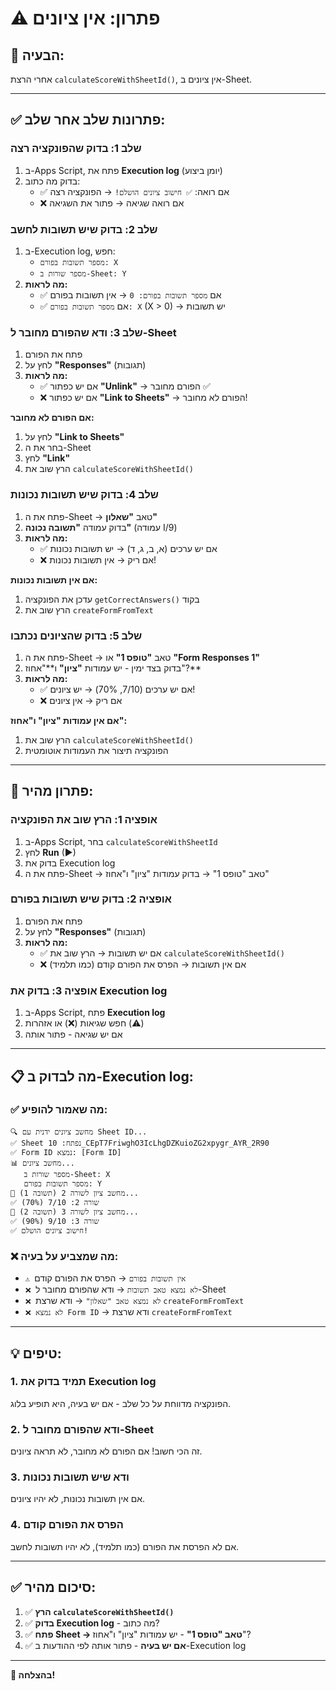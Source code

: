 # ⚠️ פתרון: אין ציונים

## 🎯 הבעיה:
אחרי הרצת `calculateScoreWithSheetId()`, אין ציונים ב-Sheet.

---

## ✅ פתרונות שלב אחר שלב:

### שלב 1: בדוק שהפונקציה רצה
1. ב-Apps Script, פתח את **Execution log** (יומן ביצוע)
2. בדוק מה כתוב:
   - ✅ אם רואה: `✅ חישוב ציונים הושלם!` → הפונקציה רצה
   - ❌ אם רואה שגיאה → פתור את השגיאה

### שלב 2: בדוק שיש תשובות לחשב
1. ב-Execution log, חפש:
   - `מספר תשובות בפורם: X`
   - `מספר שורות ב-Sheet: Y`
2. **מה לראות:**
   - ✅ אם `מספר תשובות בפורם: 0` → אין תשובות בפורם
   - ✅ אם `מספר תשובות בפורם: X` (X > 0) → יש תשובות

### שלב 3: ודא שהפורם מחובר ל-Sheet
1. פתח את הפורם
2. לחץ על **"Responses"** (תגובות)
3. **מה לראות:**
   - ✅ אם יש כפתור **"Unlink"** → הפורם מחובר ✅
   - ❌ אם יש כפתור **"Link to Sheets"** → הפורם לא מחובר!

**אם הפורם לא מחובר:**
1. לחץ על **"Link to Sheets"**
2. בחר את ה-Sheet
3. לחץ **"Link"**
4. הרץ שוב את `calculateScoreWithSheetId()`

### שלב 4: בדוק שיש תשובות נכונות
1. פתח את ה-Sheet → טאב **"שאלון"**
2. בדוק עמודה **"תשובה נכונה"** (עמודה I/9)
3. **מה לראות:**
   - ✅ אם יש ערכים (א, ב, ג, ד) → יש תשובות נכונות
   - ❌ אם ריק → אין תשובות נכונות!

**אם אין תשובות נכונות:**
1. עדכן את הפונקציה `getCorrectAnswers()` בקוד
2. הרץ שוב את `createFormFromText`

### שלב 5: בדוק שהציונים נכתבו
1. פתח את ה-Sheet → טאב **"טופס 1"** או **"Form Responses 1"**
2. בדוק בצד ימין - יש עמודות **"ציון"** ו**"אחוז"?**
3. **מה לראות:**
   - ✅ אם יש ערכים (7/10, 70%) → יש ציונים!
   - ❌ אם ריק → אין ציונים

**אם אין עמודות "ציון" ו"אחוז":**
1. הרץ שוב את `calculateScoreWithSheetId()`
2. הפונקציה תיצור את העמודות אוטומטית

---

## 🔧 פתרון מהיר:

### אופציה 1: הרץ שוב את הפונקציה
1. ב-Apps Script, בחר `calculateScoreWithSheetId`
2. לחץ **Run** (▶)
3. בדוק את Execution log
4. פתח את ה-Sheet → טאב "טופס 1" → בדוק עמודות "ציון" ו"אחוז"

### אופציה 2: בדוק שיש תשובות בפורם
1. פתח את הפורם
2. לחץ על **"Responses"** (תגובות)
3. **מה לראות:**
   - ✅ אם יש תשובות → הרץ שוב את `calculateScoreWithSheetId()`
   - ❌ אם אין תשובות → הפרס את הפורם קודם (כמו תלמיד)

### אופציה 3: בדוק את Execution log
1. ב-Apps Script, פתח **Execution log**
2. חפש שגיאות (❌) או אזהרות (⚠️)
3. אם יש שגיאה - פתור אותה

---

## 📋 מה לבדוק ב-Execution log:

### ✅ מה שאמור להופיע:
```
🔍 מחשב ציונים ידנית עם Sheet ID...
✅ Sheet נפתח: 10_CEpT7FriwghO3IcLhgDZKuioZG2xpygr_AYR_2R90
✅ Form ID נמצא: [Form ID]
📊 מחשב ציונים...
   מספר שורות ב-Sheet: X
   מספר תשובות בפורם: Y
📝 מחשב ציון לשורה 2 (תשובה 1)...
✅ שורה 2: 7/10 (70%)
📝 מחשב ציון לשורה 3 (תשובה 2)...
✅ שורה 3: 9/10 (90%)
✅ חישוב ציונים הושלם!
```

### ❌ מה שמצביע על בעיה:
- `⚠️ אין תשובות בפורם` → הפרס את הפורם קודם
- `❌ לא נמצא טאב תשובות` → ודא שהפורם מחובר ל-Sheet
- `❌ לא נמצא טאב "שאלון"` → ודא שרצת `createFormFromText`
- `❌ לא נמצא Form ID` → ודא שרצת `createFormFromText`

---

## 💡 טיפים:

### 1. תמיד בדוק את Execution log
הפונקציה מדווחת על כל שלב - אם יש בעיה, היא תופיע בלוג.

### 2. ודא שהפורם מחובר ל-Sheet
זה הכי חשוב! אם הפורם לא מחובר, לא תראה ציונים.

### 3. ודא שיש תשובות נכונות
אם אין תשובות נכונות, לא יהיו ציונים.

### 4. הפרס את הפורם קודם
אם לא הפרסת את הפורם (כמו תלמיד), לא יהיו תשובות לחשב.

---

## ✅ סיכום מהיר:

1. ✅ **הרץ `calculateScoreWithSheetId()`**
2. ✅ **בדוק Execution log** - מה כתוב?
3. ✅ **פתח Sheet → טאב "טופס 1"** - יש עמודות "ציון" ו"אחוז"?
4. ✅ **אם יש בעיה** - פתור אותה לפי ההודעות ב-Execution log

---

**🎉 בהצלחה!**

